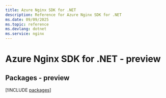 ```yaml
---
title: Azure Nginx SDK for .NET
description: Reference for Azure Nginx SDK for .NET
ms.date: 09/09/2025
ms.topic: reference
ms.devlang: dotnet
ms.service: nginx
---
```

# Azure Nginx SDK for .NET - preview
## Packages - preview
[!INCLUDE [packages](nginx-index.md)]